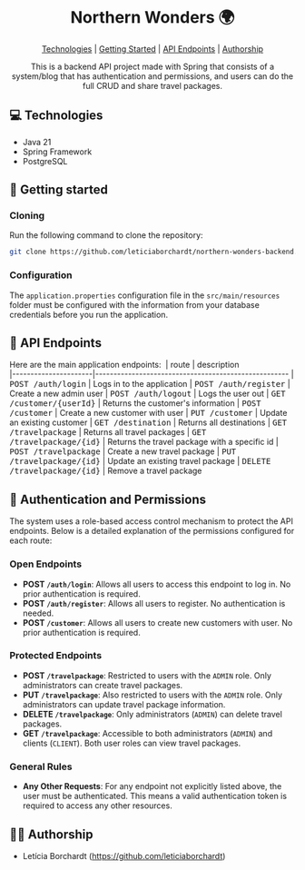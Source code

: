 
<h1 align="center" style="font-weight: bold;">Northern Wonders 🌍</h1>

<p align="center">
<a href="#tech">Technologies</a> |
<a href="#started">Getting Started</a> |
<a href="#routes">API Endpoints</a> |
<a href="#author">Authorship</a>
</p>

<p align="center">This is a backend API project made with Spring that consists of a system/blog that has authentication and permissions, and users can do the full CRUD and share travel packages.</p>

<h2 id="technologies">💻 Technologies</h2>

- Java 21
- Spring Framework
- PostgreSQL

<h2 id="started">🚀 Getting started</h2>

<h3>Cloning</h3>

Run the following command to clone the repository:

```bash
git clone https://github.com/leticiaborchardt/northern-wonders-backend.git
```

<h3>Configuration</h2>

The `application.properties` configuration file in the `src/main/resources` folder must be configured with the information from your database credentials before you run the application.


<h2 id="routes">📍 API Endpoints</h2>

Here are the main application endpoints:
​
| route               | description                                          
|----------------------|-----------------------------------------------------
| <kbd>POST /auth/login</kbd>     | Logs in to the application
| <kbd>POST /auth/register</kbd>     | Create a new admin user
| <kbd>POST /auth/logout</kbd>     | Logs the user out
| <kbd>GET /customer/{userId}</kbd>     | Returns the customer's information
| <kbd>POST /customer</kbd>     | Create a new customer with user
| <kbd>PUT /customer</kbd>     | Update an existing customer
| <kbd>GET /destination</kbd>     | Returns all destinations
| <kbd>GET /travelpackage</kbd>     | Returns all travel packages
| <kbd>GET /travelpackage/{id}</kbd>     | Returns the travel package with a specific id
| <kbd>POST /travelpackage</kbd>     | Create a new travel package
| <kbd>PUT /travelpackage/{id}</kbd>     | Update an existing travel package
| <kbd>DELETE /travelpackage/{id}</kbd>     | Remove a travel package


## 🔐 Authentication and Permissions

The system uses a role-based access control mechanism to protect the API endpoints. Below is a detailed explanation of the permissions configured for each route:

### Open Endpoints
- **POST `/auth/login`**: Allows all users to access this endpoint to log in. No prior authentication is required.
- **POST `/auth/register`**: Allows all users to register. No authentication is needed.
- **POST `/customer`**: Allows all users to create new customers with user. No prior authentication is required.

### Protected Endpoints
- **POST `/travelpackage`**: Restricted to users with the `ADMIN` role. Only administrators can create travel packages.
- **PUT `/travelpackage`**: Also restricted to users with the `ADMIN` role. Only administrators can update travel package information.
- **DELETE `/travelpackage`**: Only administrators (`ADMIN`) can delete travel packages.
- **GET `/travelpackage`**: Accessible to both administrators (`ADMIN`) and clients (`CLIENT`). Both user roles can view travel packages.

### General Rules
- **Any Other Requests**: For any endpoint not explicitly listed above, the user must be authenticated. This means a valid authentication token is required to access any other resources.

<h2 id="author">✍🏻 Authorship</h2>

- Letícia Borchardt (https://github.com/leticiaborchardt)